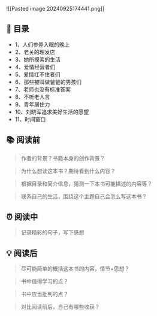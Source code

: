 ![[Pasted image 20240925174441.png]]
## 📑 目录
* 1、人们参差入眠的晚上  
* 2、老关的理发店  
* 3、她所摸索的生活  
* 4、爱情经营者们  
* 5、爱情扛不住者们  
* 6、那些被叫做爸爸的男孩们  
* 7、老师也没有标准答案  
* 8、不听老人言  
* 9、青年居住力  
* 10、刘晓军追求美好生活的愿望  
* 11、时间窗口
## 📚 阅读前
> 作者的背景？书籍本身的创作背景？

> 为什么想读这本书？期待看到什么内容？

> 根据目录和简介信息，猜测一下本书可能描述的内容等？

> 联系自己的生活，围绕这个主题自己会怎么写这本书？
## ⏰ 阅读中
> 记录精彩的句子，写下感想
##  💡 阅读后
> 尽可能简单的概括这本书的内容，情节+思想？

> 书中值得学习的点？

> 书中应当批判的点？

> 对比阅读前后，自己有哪些收获？ 

